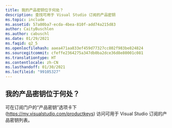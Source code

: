 ```yaml
---
title: 我的产品密钥位于何处？
description: 查找可用于 Visual Studio 订阅的产品密钥
ms.topic: include
ms.assetid: 57a80ba7-ecda-4bea-810f-add74a215d83
author: CaityBuschlen
ms.author: cabuschl
ms.date: 01/29/2021
ms.faqid: q2_5
ms.openlocfilehash: aaea471aa833ef459d77327cc802f983be824824
ms.sourcegitcommit: cfeffe2364275a347db0ba2dce36d8e80001c081
ms.translationtype: HT
ms.contentlocale: zh-CN
ms.lasthandoff: 01/30/2021
ms.locfileid: "99105327"
---
```

## <a name="where-are-my-product-keys"></a>我的产品密钥位于何处？ 

可在订阅门户的“产品密钥”选项卡下 (<https://my.visualstudio.com/productkeys>) 访问可用于 Visual Studio 订阅的产品密钥列表。